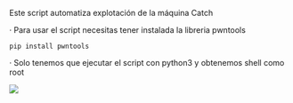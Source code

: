 Este script automatiza explotación de la máquina Catch

· Para usar el script necesitas tener instalada la libreria pwntools

    pip install pwntools

· Solo tenemos que ejecutar el script con python3 y obtenemos shell como root

<img src="https://raw.githubusercontent.com/GatoGamer1155/Imagenes-Repositorios/main/ca.png">
